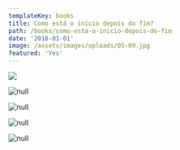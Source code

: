 ```yaml
---
templateKey: books
title: Como está o início depois do fim?
path: /books/como-esta-o-inicio-depois-do-fim
date: '2018-01-01'
image: /assets/images/uploads/05-09.jpg
featured: 'Yes'
---
```

![](/assets/images/uploads/05-011.jpg)

![null](/assets/images/uploads/05-09.jpg)

![null](/assets/images/uploads/05-010.jpg)

![null](/assets/images/uploads/05-013.jpg)

![null](/assets/images/uploads/05-014.jpg)
